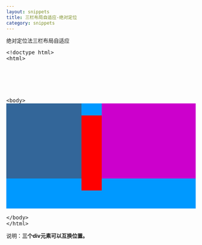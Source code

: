 ```yaml
---
layout: snippets
title: 三栏布局自适应-绝对定位
category: snippets
---
```


绝对定位法三栏布局自适应

<pre data-language="html">
&lt;!doctype html>
&lt;html>
<head>
<meta charset="utf-8">
<title>绝对定位法</title>
<style>
    .parent{ margin:auto; background:#09F; position:relative; }

    .left{ width:200px; height:200px; background:#369; position:absolute; left:0; top:0; }

    .right{ width:250px; height:200px; background:#C0C; position:absolute; right:0; top:0; }

    .center{ background:#F00; margin:0 250px 0 200px; height:200px; }
</style>
</head>
&lt;body>
<div class="parent">
    <div class="center"></div>
    <div class="left"></div>
    <div class="right"></div>
</div>
&lt;/body>
&lt;/html>
</pre>

说明：**三个div元素可以互换位置。**